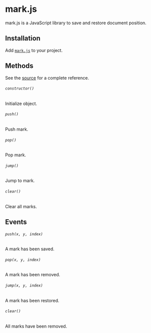 # mark.js

mark.js is a JavaScript library to save and restore document position.

## Installation

Add [`mark.js`](scripts/mark.js) to your project.

## Methods

See the [source](scripts/mark.js) for a complete reference.

###### `constructor()`

Initialize object.

###### `push()`

Push mark.

###### `pop()`

Pop mark.

###### `jump()`

Jump to mark.

###### `clear()`

Clear all marks.

## Events

###### `push(x, y, index)`

A mark has been saved.

###### `pop(x, y, index)`

A mark has been removed.

###### `jump(x, y, index)`

A mark has been restored.

###### `clear()`

All marks have been removed.
